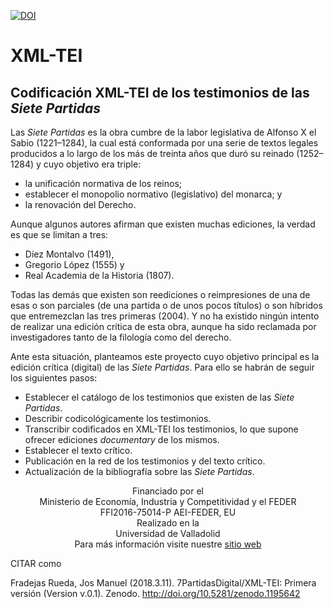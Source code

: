 [![DOI](https://zenodo.org/badge/DOI/10.5281/zenodo.1195642.svg)](https://doi.org/10.5281/zenodo.1195642)
# XML-TEI
<h2>Codificación XML-TEI de los testimonios de las <em>Siete Partidas</em></h2>
<p>Las <em>Siete Partidas</em> es la obra cumbre de la labor legislativa de Alfonso X el Sabio (1221–1284), la cual está conformada por una serie de textos legales producidos a lo largo de los más de treinta años que duró su reinado (1252–1284) y cuyo objetivo era triple:</p>
<ul>
<li>la unificación normativa de los reinos;</li>
<li>establecer el monopolio normativo (legislativo) del monarca; y</li>
<li>la renovación del Derecho.</li>
</ul>
<p>Aunque algunos autores afirman que existen muchas ediciones, la verdad es que se limitan a tres:</p>
<ul>
<li>Díez Montalvo (1491),</li>
<li>Gregorio López (1555) y</li>
<li>Real Academia de la Historia (1807).</li>
</ul>
<p>Todas las demás que existen son reediciones o reimpresiones de una de esas o son parciales (de una partida o de unos pocos títulos) o son híbridos que entremezclan las tres primeras (2004). Y no ha existido ningún intento de realizar una edición crítica de esta obra, aunque ha sido reclamada por investigadores tanto de la filología como del derecho.</p>
<p>Ante esta situación, planteamos este proyecto cuyo objetivo principal es la edición crítica (digital) de las <em>Siete Partidas</em>. Para ello se habrán de seguir los siguientes pasos:</p>
<ul>
<li>Establecer el catálogo de los testimonios que existen de las <em>Siete Partidas</em>.</li>
<li>Describir codicológicamente los testimonios.</li>
<li>Transcribir codificados en XML-TEI los testimonios, lo que supone ofrecer ediciones <em>documentary</em> de los mismos.</li>
<li>Establecer el texto crítico.</li>
<li>Publicación en la red de los testimonios y del texto crítico.</li>
<li>Actualización de la bibliografía sobre las <em>Siete Partidas</em>.</li>
</ul>
<p align="center">Financiado por el<br />
Ministerio de Economía, Industria y Competitividad y el FEDER<br />
FFI2016-75014-P AEI-FEDER, EU<br />
Realizado en la<br />
Universidad de Valladolid<br />
Para más información visite nuestre <a href="https://7partidas.wordpress.com">sitio web</a></p>

CITAR como

Fradejas Rueda, Jos Manuel (2018.3.11). 7PartidasDigital/XML-TEI: Primera versión (Version v.0.1). Zenodo. http://doi.org/10.5281/zenodo.1195642
